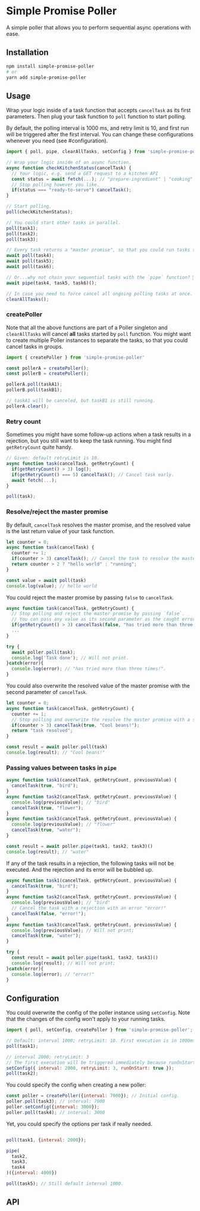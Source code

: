 # Simple Promise Poller

A simple poller that allows you to perform sequential async operations with ease.

## Installation

```bash
npm install simple-promise-poller
# or
yarn add simple-promise-poller
```

## Usage

Wrap your logic inside of a task function that accepts `cancelTask` as its first parameters.
Then plug your task function to `poll` function to start polling.

By default, the polling interval is 1000 ms, and retry limit is 10, and first run will be triggered after the first interval.
You can change these configurations whenever you need (see #configuration).

```Javascript
import { poll, pipe, clearAllTasks, setConfig } from 'simple-promise-poller';

// Wrap your logic inside of an async function.
async function checkKitchenStatus(cancelTask) {
  // Your logic, e.g. send a GET request to a kitchen API
  const status = await fetch(...); // "prepare-ingredient" | "cooking" | "ready-to-serve".
  // Stop polling however you like.
  if(status === "ready-to-serve") cancelTask();
}

// Start polling. 
poll(checkKitchenStatus);

// You could start other tasks in parallel.
poll(task1);
poll(task2);
poll(task3);

// Every task returns a "master promise", so that you could run tasks sequentially.
await poll(task4);
await poll(task5);
await poll(task6);

// Or...why not chain your sequential tasks with the `pipe` function? 🎉
await pipe(task4, task5, task6)();

// In case you need to force cancel all ongoing polling tasks at once.
clearAllTasks();

```

### createPoller

Note that all the above functions are part of a Poller singleton and `clearAllTasks` will cancel
**all** tasks started by `poll` function. You might want to create multiple Poller instances to
separate the tasks, so that you could cancel tasks in groups.

```Javascript
import { createPoller } from 'simple-promise-poller'

const pollerA = createPoller();
const pollerB = createPoller();

pollerA.poll(taskA1);
pollerB.poll(taskB1);

// taskA1 will be canceled, but taskB1 is still running.
pollerA.clear();

```

### Retry count

Sometimes you might have some follow-up actions when a task results in a rejection, but you still
want to keep the task running. You might find `getRetryCount` quite handy.

```Javascript
// Given: default retryLimit is 10.
async function task(cancelTask, getRetryCount) {
  if(getRetryCount() > 3) log();
  if(getRetryCount() === 5) cancelTask(); // Cancel task early.
  await fetch(...);
}

poll(task);
```

### Resolve/reject the master promise

By default, `cancelTask` resolves the master promise, and the resolved value is the last return value of your task function.

```Javascript
let counter = 0;
async function task(cancelTask) {
  counter += 1;
  if(counter > 3) cancelTask(); // Cancel the task to resolve the master promise.
  return counter > 2 ? "hello world" : "running";
}

const value = await poll(task)
console.log(value); // hello world

```

You could reject the master promise by passing `false` to `cancelTask`.

```Javascript
async function task(cancelTask, getRetryCount) {
  // Stop polling and reject the master promise by passing `false`.
  // You can pass any value as its second parameter as the caught error.
  if(getRetryCount() > 3) cancelTask(false, "has tried more than three times!");
  ...
}

try {
  await poller.poll(task);
  console.log('Task done'); // Will not print.
}catch(error){
  console.log(error); // "has tried more than three times!".
}

```

You could also overwrite the resolved value of the master promise with the second parameter of `cancelTask`.

```Javascript
let counter = 0;
async function task(cancelTask, getRetryCount) {
  counter += 1;
  // Stop polling and overwrite the resolve the master promise with a specific value.
  if(counter > 3) cancelTask(true, "Cool beans!"); 
  return "task resolved";
}

const result = await poller.poll(task)
console.log(result); // "Cool beans!"

```

### Passing values between tasks in `pipe`

```Javascript
async function task1(cancelTask, getRetryCount, previousValue) {
  cancelTask(true, "bird"); 
}
async function task2(cancelTask, getRetryCount, previousValue) {
  console.log(previousValue); // "bird"
  cancelTask(true, "flower"); 
}
async function task3(cancelTask, getRetryCount, previousValue) {
  console.log(previousValue); // "flower"
  cancelTask(true, "water"); 
}

const result = await poller.pipe(task1, task2, task3)()
console.log(result); // "water"

```

If any of the task results in a rejection, the following tasks will not be executed.
And the rejection and its error will be bubbled up.

```Javascript
async function task1(cancelTask, getRetryCount, previousValue) {
  cancelTask(true, "bird"); 
}
async function task2(cancelTask, getRetryCount, previousValue) {
  console.log(previousValue); // "bird"
  // Cancel the task with a rejection with an error "error!"
  cancelTask(false, "error!"); 
}
async function task3(cancelTask, getRetryCount, previousValue) {
  console.log(previousValue); // Will not print;
  cancelTask(true, "water"); 
}

try {
  const result = await poller.pipe(task1, task2, task3)()
  console.log(result); // Will not print;
}catch(error){
  console.log(error); // "error!"
}

```

## Configuration

You could overwrite the config of the poller instance using `setConfig`.
Note that the changes of the config won't apply to your running tasks.

```javascript
import { poll, setConfig, createPoller } from 'simple-promise-poller';

// Default: interval 1000; retryLimit: 10. First execution is in 1000ms.
poll(task1); 

// interval 2000; retryLimit: 3
// The first execution will be triggered immediately because runOnStart was set as true.
setConfig({ interval: 2000, retryLimit: 3, runOnStart: true });
poll(task2); 

```

You could specify the config when creating a new poller:

```javascript
const poller = createPoller({interval: 7000}); // Initial config.
poller.poll(task3); // interval: 7000
poller.setConfig({interval: 3000});
poller.poll(task4); // interval: 3000
```

Yet, you could specify the options per task if really needed.

```javascript

poll(task1, {interval: 2000}); 

pipe(
  task2, 
  task3, 
  task4
)({interval: 4000})

poll(task5); // Still default interval 1000.

```

## API

